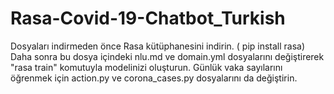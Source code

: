 # Rasa-Covid-19-Chatbot_Turkish
Dosyaları indirmeden önce Rasa kütüphanesini indirin. ( pip install rasa)
Daha sonra bu dosya içindeki nlu.md ve domain.yml dosyalarını değiştirerek "rasa train" komutuyla modelinizi oluşturun. 
Günlük vaka sayılarını öğrenmek için action.py ve corona_cases.py dosyalarını da değiştirin.
